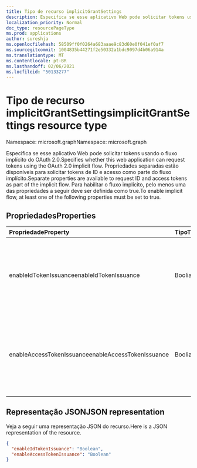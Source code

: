 ```yaml
---
title: Tipo de recurso implicitGrantSettings
description: Especifica se esse aplicativo Web pode solicitar tokens usando o fluxo implícito do OAuth 2.0. Propriedades separadas estão disponíveis para solicitar tokens de ID e acesso como parte do fluxo implícito. Para habilitar o fluxo implícito, pelo menos uma das propriedades a seguir deve ser definida como true.
localization_priority: Normal
doc_type: resourcePageType
ms.prod: applications
author: sureshja
ms.openlocfilehash: 58509ff0f0264a683aaae9c83d60e0f041ef0af7
ms.sourcegitcommit: 1004835b44271f2e50332a1bdc9097d4b06a914a
ms.translationtype: MT
ms.contentlocale: pt-BR
ms.lasthandoff: 02/06/2021
ms.locfileid: "50133277"
---
```

# <a name="implicitgrantsettings-resource-type"></a><span data-ttu-id="ab643-105">Tipo de recurso implicitGrantSettings</span><span class="sxs-lookup"><span data-stu-id="ab643-105">implicitGrantSettings resource type</span></span>

<span data-ttu-id="ab643-106">Namespace: microsoft.graph</span><span class="sxs-lookup"><span data-stu-id="ab643-106">Namespace: microsoft.graph</span></span>

<span data-ttu-id="ab643-107">Especifica se esse aplicativo Web pode solicitar tokens usando o fluxo implícito do OAuth 2.0.</span><span class="sxs-lookup"><span data-stu-id="ab643-107">Specifies whether this web application can request tokens using the OAuth 2.0 implicit flow.</span></span> <span data-ttu-id="ab643-108">Propriedades separadas estão disponíveis para solicitar tokens de ID e acesso como parte do fluxo implícito.</span><span class="sxs-lookup"><span data-stu-id="ab643-108">Separate properties are available to request ID and access tokens as part of the implicit flow.</span></span> <span data-ttu-id="ab643-109">Para habilitar o fluxo implícito, pelo menos uma das propriedades a seguir deve ser definida como true.</span><span class="sxs-lookup"><span data-stu-id="ab643-109">To enable implicit flow, at least one of the following properties must be set to true.</span></span>

## <a name="properties"></a><span data-ttu-id="ab643-110">Propriedades</span><span class="sxs-lookup"><span data-stu-id="ab643-110">Properties</span></span>

| <span data-ttu-id="ab643-111">Propriedade</span><span class="sxs-lookup"><span data-stu-id="ab643-111">Property</span></span> | <span data-ttu-id="ab643-112">Tipo</span><span class="sxs-lookup"><span data-stu-id="ab643-112">Type</span></span> | <span data-ttu-id="ab643-113">Descrição</span><span class="sxs-lookup"><span data-stu-id="ab643-113">Description</span></span> |
|:---------|:-----|:------------|
|<span data-ttu-id="ab643-114">enableIdTokenIssuance</span><span class="sxs-lookup"><span data-stu-id="ab643-114">enableIdTokenIssuance</span></span>| <span data-ttu-id="ab643-115">Booliano</span><span class="sxs-lookup"><span data-stu-id="ab643-115">Boolean</span></span> | <span data-ttu-id="ab643-116">Especifica se esse aplicativo Web pode solicitar um token de ID usando o fluxo implícito do OAuth 2.0.</span><span class="sxs-lookup"><span data-stu-id="ab643-116">Specifies whether this web application can request an ID token using the OAuth 2.0 implicit flow.</span></span>|
|<span data-ttu-id="ab643-117">enableAccessTokenIssuance</span><span class="sxs-lookup"><span data-stu-id="ab643-117">enableAccessTokenIssuance</span></span>| <span data-ttu-id="ab643-118">Booliano</span><span class="sxs-lookup"><span data-stu-id="ab643-118">Boolean</span></span> | <span data-ttu-id="ab643-119">Especifica se esse aplicativo Web pode solicitar um token de acesso usando o fluxo implícito do OAuth 2.0.</span><span class="sxs-lookup"><span data-stu-id="ab643-119">Specifies whether this web application can request an access token using the OAuth 2.0 implicit flow.</span></span>|

## <a name="json-representation"></a><span data-ttu-id="ab643-120">Representação JSON</span><span class="sxs-lookup"><span data-stu-id="ab643-120">JSON representation</span></span>
<span data-ttu-id="ab643-121">Veja a seguir uma representação JSON do recurso.</span><span class="sxs-lookup"><span data-stu-id="ab643-121">Here is a JSON representation of the resource.</span></span>
<!-- {
  "blockType": "resource",
  "keyProperty": "id",
  "@odata.type": "microsoft.graph.implicitGrantSettings"
}-->
```json
{
  "enableIdTokenIssuance": "Boolean",
  "enableAccessTokenIssuance": "Boolean"
}

```

